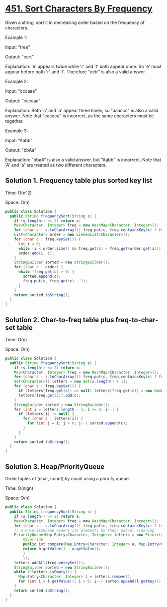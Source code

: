 # [451. Sort Characters By Frequency](https://leetcode.com/problems/sort-characters-by-frequency/)

Given a string, sort it in decreasing order based on the frequency of characters.

Example 1:

Input:
"tree"

Output:
"eert"

Explanation:
'e' appears twice while 'r' and 't' both appear once.
So 'e' must appear before both 'r' and 't'. Therefore "eetr" is also a valid answer.

Example 2:

Input:
"cccaaa"

Output:
"cccaaa"

Explanation:
Both 'c' and 'a' appear three times, so "aaaccc" is also a valid answer.
Note that "cacaca" is incorrect, as the same characters must be together.

Example 3:

Input:
"Aabb"

Output:
"bbAa"

Explanation:
"bbaA" is also a valid answer, but "Aabb" is incorrect.
Note that 'A' and 'a' are treated as two different characters.

## Solution 1. Frequency table plus sorted key list

Time: O(n^2)

Space: O(n)

```java
public class Solution {
  public String frequencySort(String s) {
    if (s.length() <= 2) return s;
    Map<Character, Integer> freq = new HashMap<Character, Integer>();
    for (char c : s.toCharArray()) freq.put(c, freq.containsKey(c) ? freq.get(c) + 1 : 1);
    List<Character> order = new LinkedList<Character>();
    for (char c : freq.keySet()) {
      int i = 0;
      while (i < order.size() && freq.get(c) < freq.get(order.get(i))) i++;
      order.add(i, c);
    }
    StringBuilder sorted = new StringBuilder();
    for (char c : order) {
      while (freq.get(c) > 0) {
        sorted.append(c);
        freq.put(c, freq.get(c) - 1);
      }
    }
    return sorted.toString();
  }
}
```

## Solution 2. Char-to-freq table plus freq-to-char-set table

Time: O(n)

Space: O(n)

```java
public class Solution {
  public String frequencySort(String s) {
    if (s.length() <= 2) return s;
    Map<Character, Integer> freq = new HashMap<Character, Integer>();
    for (char c : s.toCharArray()) freq.put(c, freq.containsKey(c) ? freq.get(c) + 1 : 1);
    Set<Character>[] letters = new Set[s.length() + 1];
    for (char c : freq.keySet()) {
      if (letters[freq.get(c)] == null) letters[freq.get(c)] = new HashSet<Character>();
      letters[freq.get(c)].add(c);
    }
    StringBuilder sorted = new StringBuilder();
    for (int i = letters.length - 1; i >= 0; i--) {
      if (letters[i] != null) {
        for (char c : letters[i]) {
          for (int j = i; j > 0; j--) sorted.append(c);
        }
      }
    }
    return sorted.toString();
  }
}
```

## Solution 3. Heap/PriorityQueue

Order tuples of (char, count) by count using a priority queue.

Time: O(nlgn)

Space: O(n)

```java
public class Solution {
  public String frequencySort(String s) {
    if (s.length() <= 2) return s;
    Map<Character, Integer> freq = new HashMap<Character, Integer>();
    for (char c : s.toCharArray()) freq.put(c, freq.containsKey(c) ? freq.get(c) + 1 : 1);
    // A PriorityQueue orders its elements by their natual ordering
    PriorityQueue<Map.Entry<Character, Integer>> letters = new PriorityQueue<>(new Comparator<Map.Entry<Character, Integer>>() {
        @Override
        public int compare(Map.Entry<Character, Integer> a, Map.Entry<Character, Integer> b) {
        return b.getValue() - a.getValue();
        }
        });
    letters.addAll(freq.entrySet());
    StringBuilder sorted = new StringBuilder();
    while (!letters.isEmpty()) {
      Map.Entry<Character, Integer> l = letters.remove();
      for (int i = l.getValue(); i > 0; i--) sorted.append(l.getKey());
    }
    return sorted.toString();
  }
}
```
